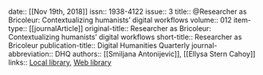 date:: [[Nov 19th, 2018]]
issn:: 1938-4122
issue:: 3
title:: @Researcher as Bricoleur: Contextualizing humanists’ digital workflows
volume:: 012
item-type:: [[journalArticle]]
original-title:: Researcher as Bricoleur: Contextualizing humanists’ digital workflows
short-title:: Researcher as Bricoleur
publication-title:: Digital Humanities Quarterly
journal-abbreviation:: DHQ
authors:: [[Smiljana Antonijevic]], [[Ellysa Stern Cahoy]]
links:: [Local library](zotero://select/groups/2386895/items/7V2M4CIH), [Web library](https://www.zotero.org/groups/2386895/items/7V2M4CIH)
